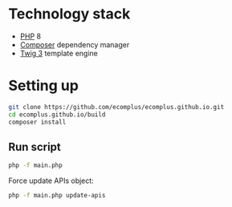 # Technology stack
+ [PHP](http://php.net/) 8
+ [Composer](https://getcomposer.org/) dependency manager
+ [Twig 3](https://twig.symfony.com/) template engine

# Setting up
```bash
git clone https://github.com/ecomplus/ecomplus.github.io.git
cd ecomplus.github.io/build
composer install
```

## Run script
```bash
php -f main.php
```

Force update APIs object:
```bash
php -f main.php update-apis
```
